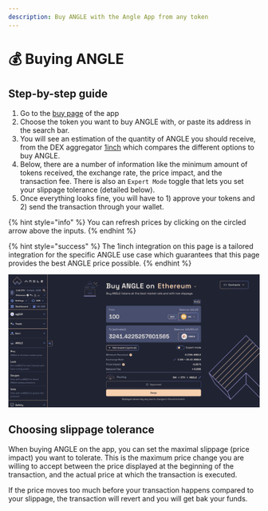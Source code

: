 ```yaml
---
description: Buy ANGLE with the Angle App from any token
---
```


# 💰 Buying ANGLE

## Step-by-step guide

1. Go to the [buy page](https://app.angle.money/#/buy) of the app
1. Choose the token you want to buy ANGLE with, or paste its address in the search bar.
1. You will see an estimation of the quantity of ANGLE you should receive, from the DEX aggregator [1inch](https://app.1inch.io/#/1/swap/ETH/ANGLE) which compares the different options to buy ANGLE.
1. Below, there are a number of information like the minimum amount of tokens received, the exchange rate, the price impact, and the transaction fee. There is also an `Expert Mode` toggle that lets you set your slippage tolerance (detailed below).
1. Once everything looks fine, you will have to 1) approve your tokens and 2) send the transaction through your wallet.

{% hint style="info" %}
You can refresh prices by clicking on the circled arrow above the inputs.
{% endhint %}

{% hint style="success" %}
The 1inch integration on this page is a tailored integration for the specific ANGLE use case which guarantees that this page provides the best ANGLE price possible.
{% endhint %}

![Buy ANGLE](/.gitbook/assets/buy-angle.png)

## Choosing slippage tolerance

When buying ANGLE on the app, you can set the maximal slippage (price impact) you want to tolerate. This is the maximum price change you are willing to accept between the price displayed at the beginning of the transaction, and the actual price at which the transaction is executed.

If the price moves too much before your transaction happens compared to your slippage, the transaction will revert and you will get bak your funds.
